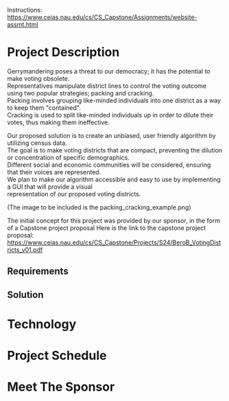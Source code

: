 Instructions: https://www.ceias.nau.edu/cs/CS_Capstone/Assignments/website-assmt.html


# Project Description  
Gerrymandering poses a threat to our democracy; it has the potential to make voting obsolete.  
Representatives manipulate district lines to control the voting outcome using two popular strategies; packing and cracking.  
Packing involves grouping like-minded individuals into one district as a way to keep them "contained".   
Cracking is used to split like-minded individuals up in order to dilute their votes, thus making them ineffective.  

Our proposed solution is to create an unbiased, user friendly algorithm by utilizing census data.  
The goal is to make voting districts that are compact, preventing the dilution or concentration of specific demographics.   
Different social and economic communities will be considered, ensuring that their voices are represented.   
We plan to make our algorithm accessible and easy to use by implementing a GUI that will provide a visual   
representation of our proposed voting districts.

(The image to be included is the packing_cracking_example.png)

The initial concept for this project was provided by our sponsor, in the form of a <link>Capstone project proposal</link>
Here is the link to the capstone project proposal: https://www.ceias.nau.edu/cs/CS_Capstone/Projects/S24/BeroB_VotingDistricts_v01.pdf


## Requirements



## Solution



# Technology



# Project Schedule




# Meet The Sponsor
